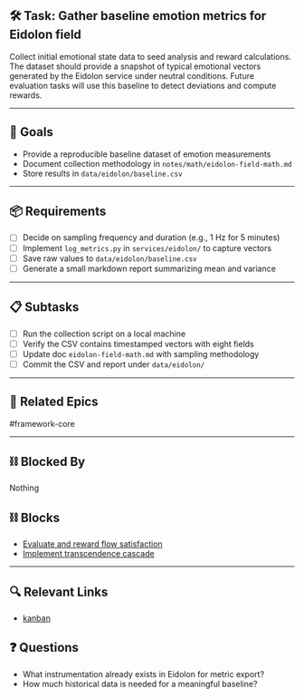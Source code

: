 ## 🛠️ Task: Gather baseline emotion metrics for Eidolon field

Collect initial emotional state data to seed analysis and reward calculations.
The dataset should provide a snapshot of typical emotional vectors generated by
the Eidolon service under neutral conditions.  Future evaluation tasks will use
this baseline to detect deviations and compute rewards.

---

## 🎯 Goals

- Provide a reproducible baseline dataset of emotion measurements
- Document collection methodology in `notes/math/eidolon-field-math.md`
- Store results in `data/eidolon/baseline.csv`

---

## 📦 Requirements

- [ ] Decide on sampling frequency and duration (e.g., 1 Hz for 5 minutes)
- [ ] Implement `log_metrics.py` in `services/eidolon/` to capture vectors
- [ ] Save raw values to `data/eidolon/baseline.csv`
- [ ] Generate a small markdown report summarizing mean and variance

---

## 📋 Subtasks

- [ ] Run the collection script on a local machine
- [ ] Verify the CSV contains timestamped vectors with eight fields
- [ ] Update doc `eidolon-field-math.md` with sampling methodology
- [ ] Commit the CSV and report under `data/eidolon/`

---

## 🔗 Related Epics

#framework-core

---

## ⛓️ Blocked By

Nothing

## ⛓️ Blocks

- [Evaluate and reward flow satisfaction](Evaluate%20and%20reward%20flow%20satisfaction.md)
- [Implement transcendence cascade](Implement%20transcendence%20cascade.md)

---

## 🔍 Relevant Links

- [kanban](../boards/kanban.md)

## ❓ Questions

- What instrumentation already exists in Eidolon for metric export?
- How much historical data is needed for a meaningful baseline?
